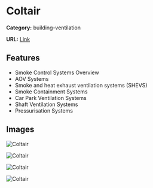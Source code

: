 # Coltair

**Category:** building-ventilation

**URL:** [Link](https://colt.info/gb/en/products/product-overview/building-ventilation/coltair/)

## Features

- Smoke Control Systems Overview
- AOV Systems
- Smoke and heat exhaust ventilation systems (SHEVS)
- Smoke Containment Systems
- Car Park Ventilation Systems
- Shaft Ventilation Systems
- Pressurisation Systems

## Images

![Coltair](https://colt.info/content/dam/colt/colt/products/coltair/colt-product-coltair.png/jcr:content/renditions/cq5dam.web.1280.1280.png)

![Coltair](https://colt.info/content/dam/colt/colt/products/coltair/colt-coltair-industrial-ventilator-en-gb-ie.png/jcr:content/renditions/cq5dam.web.1280.1280.png)

![Coltair](https://colt.info/content/dam/colt/colt/products/coltair/colt-coltair-industrial2-en-gb-ie.png/jcr:content/renditions/cq5dam.web.1280.1280.png)

![Coltair](https://colt.info/content/dam/colt/colt/products/coltair/colt-coltair-industrial-en-gb-ie.png/jcr:content/renditions/cq5dam.web.1280.1280.png)